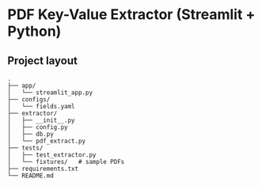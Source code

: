 # PDF Key-Value Extractor (Streamlit + Python)

## Project layout

```
.
├── app/
│   └── streamlit_app.py
├── configs/
│   └── fields.yaml
├── extractor/
│   ├── __init__.py
│   ├── config.py
│   ├── db.py
│   └── pdf_extract.py
├── tests/
│   ├── test_extractor.py
│   └── fixtures/   # sample PDFs
├── requirements.txt
└── README.md
```
